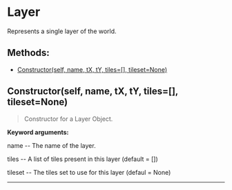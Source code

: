 # Layer 
  Represents a single layer of the world. 

## Methods: 
* [Constructor(self, name, tX, tY, tiles=[], tileset=None)](#Constructor) 
<div id="Constructor"></div>

## Constructor(self, name, tX, tY, tiles=[], tileset=None) 

  

 > Constructor for a Layer Object.

 

 **Keyword arguments:**

 name -- The name of the layer.

 

 tiles -- A list of tiles present in this layer (default = [])

 tileset -- The tiles set to use for this layer (defaul = None) 

 --- 
